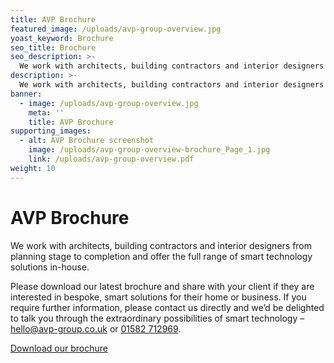 ```yaml
---
title: AVP Brochure
featured_image: /uploads/avp-group-overview.jpg
yoast_keyword: Brochure
seo_title: Brochure
seo_description: >-
  We work with architects, building contractors and interior designers from planning stage to completion and offer the full range of smart technology solutions in-house.
description: >-
  We work with architects, building contractors and interior designers from planning stage to completion and offer the full range of smart technology solutions in-house.
banner:
  - image: /uploads/avp-group-overview.jpg
    meta: ''
    title: AVP Brochure
supporting_images:
  - alt: AVP Brochure screenshot
    image: /uploads/avp-group-overview-brochure_Page_1.jpg
    link: /uploads/avp-group-overview.pdf
weight: 10
---
```


# AVP Brochure

We work with architects, building contractors and interior designers from planning stage to completion and offer the full range of smart technology solutions in-house.

Please download our latest brochure and share with your client if they are interested in bespoke, smart solutions for their home or business. If you require further information, please contact us directly and we’d be delighted to talk you through the extraordinary possibilities of smart technology – [hello@avp-group.co.uk](mailto:hello@avp-group.co.uk) or [01582 712969](tel:+441582712969). 

<a href="/uploads/avp-group-overview.pdf" target="_blank">Download our brochure</a>
